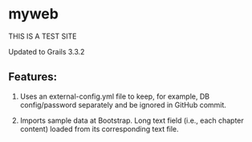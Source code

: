 # myweb
THIS IS A TEST SITE

Updated to Grails 3.3.2

## Features:

1. Uses an external-config.yml file to keep, for example, DB config/password separately and be ignored in GitHub commit.

2. Imports sample data at Bootstrap. Long text field (i.e., each chapter content) loaded from its corresponding text file.
 
